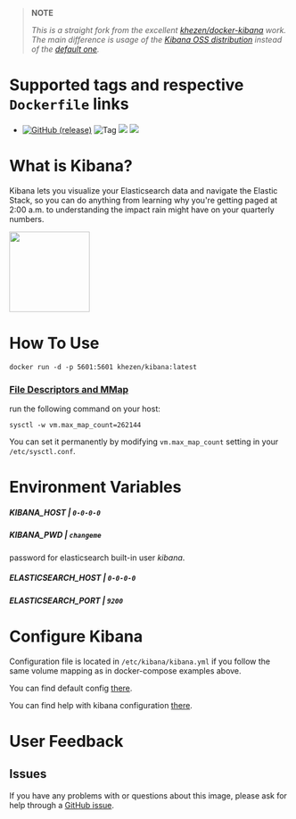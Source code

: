 > **NOTE**
>
> _This is a straight fork from the excellent [khezen/docker-kibana](https://github.com/khezen/docker-kibana) work. The main difference is usage of the [Kibana OSS distribution](https://www.elastic.co/downloads/kibana-oss) instead of the [default one](https://www.elastic.co/downloads/kibana)._


# Supported tags and respective `Dockerfile` links

* [![GitHub (release)](https://img.shields.io/github/release/valdemon/docker-kibana-oss.svg)](https://github.com/valdemon/docker-kibana-oss/releases/latest) ![Tag](https://img.shields.io/badge/latest-yellowgreen.svg) [![](https://img.shields.io/badge/Dockerfile-darkred.svg)](https://github.com/valdemon/docker-kibana-oss/blob/6.5.4-17/Dockerfile) [![](https://images.microbadger.com/badges/image/valdemon/kibana-oss.svg)](https://microbadger.com/images/valdemon/kibana-oss)

# What is Kibana?
Kibana lets you visualize your Elasticsearch data and navigate the Elastic Stack, so you can do anything from learning why you're getting paged at 2:00 a.m. to understanding the impact rain might have on your quarterly numbers.

[<img src="https://static-www.elastic.co/fr/assets/blt282ae2420e32fc38/icon-kibana-bb.svg?q=802" width="144" height="144">](https://www.elastic.co/fr/products/kibana)

# How To Use

```
docker run -d -p 5601:5601 khezen/kibana:latest   
```

### [File Descriptors and MMap](https://www.elastic.co/guide/en/elasticsearch/guide/current/_file_descriptors_and_mmap.html)

run the following command on your host:
```
sysctl -w vm.max_map_count=262144
```
You can set it permanently by modifying `vm.max_map_count` setting in your `/etc/sysctl.conf`.
# Environment Variables

##### KIBANA_HOST | `0-0-0-0`
##### KIBANA_PWD | `changeme`
password for elasticsearch built-in user *kibana*.

##### ELASTICSEARCH_HOST | `0-0-0-0`
##### ELASTICSEARCH_PORT | `9200`

# Configure Kibana

Configuration file is located in `/etc/kibana/kibana.yml` if you follow the same volume mapping as in docker-compose examples above.

You can find default config [there](https://github.com/Khezen/docker-kibana/blob/master/config/default.yml).

You can find help with kibana configuration [there](https://www.elastic.co/guide/en/kibana/current/settings.html).

# User Feedback
## Issues
If you have any problems with or questions about this image, please ask for help through a [GitHub issue](https://github.com/Khezen/docker-kibana/issues).
